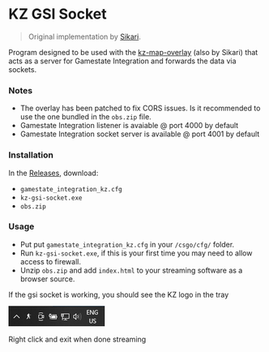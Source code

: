 # KZ GSI Socket

> Original implementation by [Sikari](https://bitbucket.org/Sikarii/gsisocket/src/master/).

Program designed to be used with the [kz-map-overlay](https://bitbucket.org/Sikarii/kz-map-overlay/src/master/) (also by Sikari) that acts as a server for Gamestate Integration and forwards the data via sockets.

### Notes
- The overlay has been patched to fix CORS issues. Is it recommended to use the one bundled in the `obs.zip` file.
- Gamestate Integration listener is avaiable @ port 4000 by default
- Gamestate Integration socket server is available @ port 4001 by default

### Installation

In the [Releases](https://github.com/samayala22/kz-gsi-socket/releases), download:
- `gamestate_integration_kz.cfg`
- `kz-gsi-socket.exe`
- `obs.zip`

### Usage
- Put put `gamestate_integration_kz.cfg` in your `/csgo/cfg/` folder.
- Run `kz-gsi-socket.exe`, if this is your first time you may need to allow access to firewall.
- Unzip `obs.zip` and add `index.html` to your streaming software as a browser source.

If the gsi socket is working, you should see the KZ logo in the tray

![tray](images/tray_bar.png)

Right click and exit when done streaming
